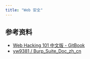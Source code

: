 ```yaml
---
title: "Web 安全"
---
```



## 参考资料

- [Web Hacking 101 中文版 - GitBook](https://wizardforcel.gitbooks.io/web-hacking-101/content/14.html)
- [yw9381 / Burp_Suite_Doc_zh_cn](https://github.com/yw9381/Burp_Suite_Doc_zh_cn)
